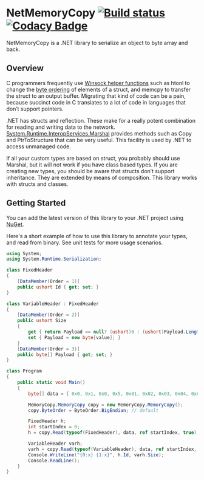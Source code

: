 # NetMemoryCopy [![Build status](https://ci.appveyor.com/api/projects/status/5yu0qhae9nth2lur?svg=true)](https://ci.appveyor.com/project/tewarid/netmemorycopy) [![Codacy Badge](https://api.codacy.com/project/badge/Grade/4265958e03b84de6a62c3b91c2cc9111)](https://www.codacy.com/app/tewarid/net-memory-copy?utm_source=github.com&amp;utm_medium=referral&amp;utm_content=tewarid/net-memory-copy&amp;utm_campaign=Badge_Grade)

NetMemoryCopy is a .NET library to serialize an object to byte array and back.

## Overview

C programmers frequently use [Winsock helper functions](https://msdn.microsoft.com/en-us/library/ms741394.aspx) such as htonl to change the [byte ordering](https://msdn.microsoft.com/en-us/library/3thek09d.aspx) of elements of a struct, and memcpy to transfer the struct to an output buffer. Migrating that kind of code can be a pain, because succinct code in C translates to a lot of code in languages that don’t support pointers.

.NET has structs and reflection. These make for a really potent combination for reading and writing data to the network. [System.Runtime.InteropServices.Marshal](https://msdn.microsoft.com/en-us/library/System.Runtime.InteropServices.Marshal.aspx) provides methods such as Copy and PtrToStructure that can be very useful. This facility is used by .NET to access unmanaged code.

If all your custom types are based on struct, you probably should use Marshal, but it will not work if you have class based types. If you are creating new types, you should be aware that structs don’t support inheritance. They are extended by means of composition. This library works with structs and classes.

## Getting Started

You can add the latest version of this library to your .NET project using [NuGet](https://www.nuget.org/packages/NetMemoryCopy/).

Here's a short example of how to use this library to annotate your types, and read from binary. See unit tests for more usage scenarios.

```csharp
using System;
using System.Runtime.Serialization;

class FixedHeader
{
    [DataMember(Order = 1)]
    public ushort Id { get; set; }
}

class VariableHeader : FixedHeader
{
    [DataMember(Order = 2)]
    public ushort Size
    {
        get { return Payload == null? (ushort)0 : (ushort)Payload.Length; }
        set { Payload = new byte[value]; }
    }
    [DataMember(Order = 3)]
    public byte[] Payload { get; set; }
}

class Program
{
    public static void Main()
    {
        byte[] data = { 0x0, 0x1, 0x0, 0x5, 0x01, 0x02, 0x03, 0x04, 0x05 };

        MemoryCopy.MemoryCopy copy = new MemoryCopy.MemoryCopy();
        copy.ByteOrder = ByteOrder.BigEndian; // default

        FixedHeader h;
        int startIndex = 0;
        h = copy.Read(typeof(FixedHeader), data, ref startIndex, true);

        VariableHeader varh;
        varh = copy.Read(typeof(VariableHeader), data, ref startIndex, false);
        Console.WriteLine("{0:x} {1:x}", h.Id, varh.Size);
        Console.ReadLine();
    }
}
```
